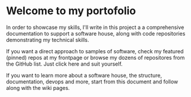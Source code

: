 # Welcome to my portofolio

In order to showcase my skills, I'll write in this project a a comprehensive documentation to support a software house, along with code repositories demonstrating my technical skills.

If you want a direct approach to samples of software, check my featured (pinned) repos at my frontpage or browse my dozens of repositores from the GitHub list. Just click here and suit yourself.

If you want to learn more about a software house, the structure, documentation, devops and more, start from this document and follow along with the wiki pages.